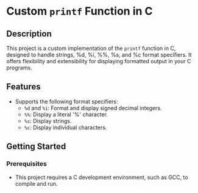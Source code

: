 # Custom `printf` Function in C

## Description

This project is a custom implementation of the `printf` function in C, designed to handle strings, %d, %i, %%, %s, and %c format specifiers. It offers flexibility and extensibility for displaying formatted output in your C programs.

## Features

- Supports the following format specifiers:
  - `%d` and `%i`: Format and display signed decimal integers.
  - `%%`: Display a literal '%' character.
  - `%s`: Display strings.
  - `%c`: Display individual characters.

## Getting Started

### Prerequisites

- This project requires a C development environment, such as GCC, to compile and run.

